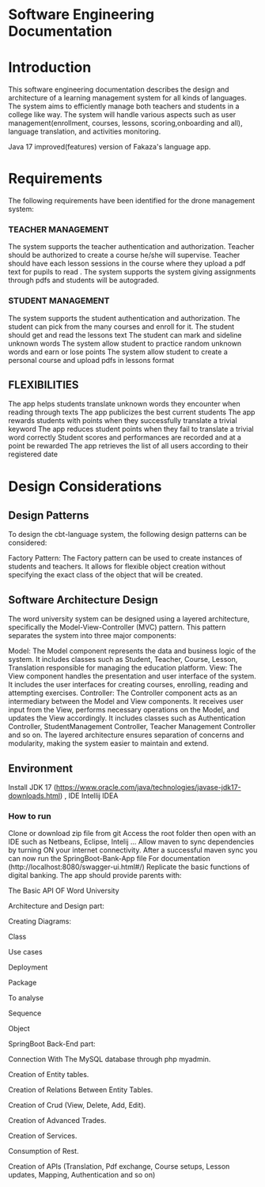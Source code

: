 # **Software Engineering Documentation**

# **Introduction**

This software engineering documentation describes the design and architecture of a learning management system for all kinds of languages. The system aims to efficiently manage both teachers and students in a college like way.  The system will handle various aspects such as user management(enrollment, courses, lessons, scoring,onboarding and all), language translation, and activities monitoring.

Java 17 improved(features) version of Fakaza's language app.

# **Requirements**

The following requirements have been identified for the drone management system:

### **TEACHER MANAGEMENT**

The system supports the teacher authentication and authorization.
Teacher should be authorized to create a course he/she will supervise.
Teacher should have each lesson sessions in the course where they upload a pdf text for pupils to read .
The system supports the system giving assignments through pdfs and students will be autograded.


### **STUDENT MANAGEMENT**

The system supports the student authentication and authorization.
The student can pick from the many courses and enroll for it.
The student should get and read the lessons text
The student can mark and sideline unknown words
The system allow student to practice random unknown words and earn or lose points
The system allow student to create a personal course and upload pdfs in lessons format


## **FLEXIBILITIES**

The app helps students translate unknown words they encounter when reading through texts
The app publicizes the best current students
The app rewards students with points when they successfully translate a trivial keyword
The app reduces student points when they fail to translate a trivial word correctly
Student scores and performances are recorded and at a point be rewarded
The app retrieves the list of all users according to their registered date



# **Design Considerations**

## **Design Patterns**

To design the cbt-language system, the following design patterns can be considered:

Factory Pattern: The Factory pattern can be used to create instances of students and teachers. It allows for flexible object creation without specifying the exact class of the object that will be created.



## **Software Architecture Design**

The word university system can be designed using a layered architecture, specifically the Model-View-Controller (MVC) pattern. This pattern separates the system into three major components:

Model: The Model component represents the data and business logic of the system. It includes classes such as Student, Teacher, Course, Lesson, Translation responsible for managing the education platform.
View: The View component handles the presentation and user interface of the system. It includes the user interfaces for creating courses, enrolling, reading and attempting exercises.
Controller: The Controller component acts as an intermediary between the Model and View components. It receives user input from the View, performs necessary operations on the Model, and updates the View accordingly. It includes classes such as Authentication Controller, StudentManagement Controller, Teacher Management Controller and so on.
The layered architecture ensures separation of concerns and modularity, making the system easier to maintain and extend.


## **Environment**

Install JDK 17 (https://www.oracle.com/java/technologies/javase-jdk17-downloads.html) , IDE Intellij IDEA

### **How to run**

Clone or download zip file from git
Access the root folder then open with an IDE such as Netbeans, Eclipse, Intelij ...
Allow maven to sync dependencies by turning ON your internet connectivity.
After a successful maven sync you can now
run the SpringBoot-Bank-App file
For documentation (http://localhost:8080/swagger-ui.html#/)
Replicate the basic functions of digital banking. The app should provide parents with:

The Basic API OF Word University

Architecture and Design part:

Creating Diagrams:

Class

Use cases

Deployment

Package

To analyse

Sequence

Object

SpringBoot Back-End part:

Connection With The MySQL database through php myadmin.

Creation of Entity tables.

Creation of Relations Between Entity Tables.

Creation of Crud (View, Delete, Add, Edit).

Creation of Advanced Trades.

Creation of Services.

Consumption of Rest.

Creation of APIs (Translation, Pdf exchange, Course setups, Lesson updates, Mapping, Authentication and so on)